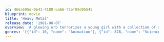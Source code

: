 ```yaml
---
id: 466a605d-0b41-4188-ba66-f2ef09d96545
blueprint: movie
title: 'Heavy Metal'
release_date: '1981-08-07'
overview: 'A glowing orb terrorizes a young girl with a collection of stories of dark fantasy, eroticism and horror.'
genres: '[{"id": 16, "name": "Animation"}, {"id": 878, "name": "Science Fiction"}]'
---
```

